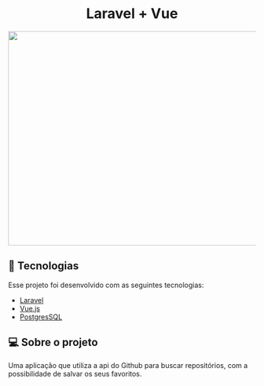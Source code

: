 <h1 align="center">
   Laravel + Vue
</h1>

<p align="center">
  <img width="800" height="437" src="https://user-images.githubusercontent.com/51488383/92136166-b21aac00-edd9-11ea-81fe-a7ec4c902cf8.gif">
</p>

## :space_invader: Tecnologias

Esse projeto foi desenvolvido com as seguintes tecnologias:

- [Laravel](https://laravel.com/)
- [Vue.js](https://vuejs.org/)
- [PostgresSQL](https://www.postgresql.org/)

## :computer: Sobre o projeto

Uma aplicação que utiliza a api do Github para buscar repositórios, com a possibilidade de salvar os seus favoritos.

